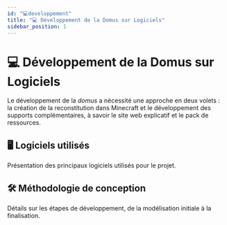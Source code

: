 ```yaml
---
id: "💻developpement"
title: "💻 Développement de la Domus sur Logiciels"
sidebar_position: 1
---
```


# 💻 Développement de la Domus sur Logiciels

Le développement de la *domus* a nécessité une approche en deux volets : la création de la reconstitution dans Minecraft et le développement des supports complémentaires, à savoir le site web explicatif et le pack de ressources.

## 🖥 Logiciels utilisés
Présentation des principaux logiciels utilisés pour le projet.

## 🛠 Méthodologie de conception
Détails sur les étapes de développement, de la modélisation initiale à la finalisation.

